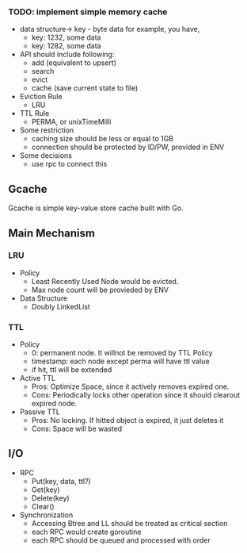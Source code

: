 ### TODO: implement simple memory cache

- data structure-> key - byte data
  for example, you have,
	- key: 1232, some data
	- key: 1282, some data
- API should include following:
	- add (equivalent to upsert)
	- search
	- evict
	- cache (save current state to file)
- Eviction Rule
	- LRU
- TTL Rule
	- PERMA, or unixTimeMilli
- Some restriction
	- caching size should be less or equal to 1GB
	- connection should be protected by ID/PW, provided in ENV
- Some decisions
    - use rpc to connect this

## Gcache
Gcache is simple key-value store cache built with Go.


## Main Mechanism

### LRU
- Policy
    - Least Recently Used Node would be evicted.
    - Max node count will be provieded by ENV
- Data Structure
    - Doubly LinkedList
### TTL
- Policy
    - 0: permanent node. It willnot be removed by TTL Policy
    - timestamp: each node except perma will have ttl value
    - if hit, ttl will be extended
- Active TTL
    - Pros: Optimize Space, since it actively removes expired one.
    - Cons: Periodically locks other operation since it should clearout expired node.
- Passive TTL
    - Pros: No locking. If hitted object is expired, it just deletes it
    - Cons: Space will be wasted

## I/O
- RPC
    - Put(key, data, ttl?)
    - Get(key)
    - Delete(key)
    - Clear()
- Synchronization
    - Accessing Btree and LL should be treated as critical section
    - each RPC would create goroutine
    - each RPC should be queued and processed with order